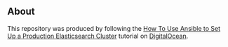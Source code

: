 ## About

This repository was produced by following the [How To Use Ansible to Set Up a Production Elasticsearch Cluster](https://www.digitalocean.com/community/tutorials/how-to-use-ansible-to-set-up-a-production-elasticsearch-cluster) tutorial on [DigitalOcean](https://www.digitalocean.com/).
